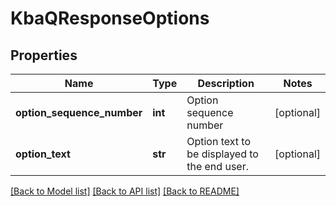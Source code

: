 # KbaQResponseOptions

## Properties
Name | Type | Description | Notes
------------ | ------------- | ------------- | -------------
**option_sequence_number** | **int** | Option sequence number | [optional] 
**option_text** | **str** | Option text to be displayed to the end user. | [optional] 

[[Back to Model list]](../README.md#documentation-for-models) [[Back to API list]](../README.md#documentation-for-api-endpoints) [[Back to README]](../README.md)

